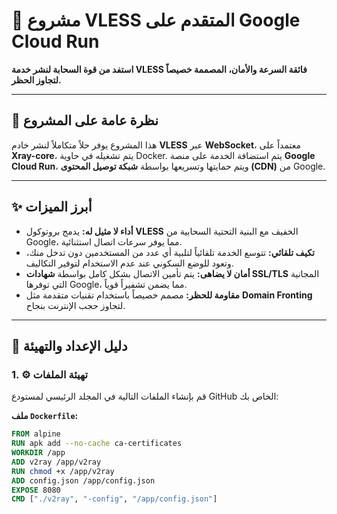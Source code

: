 # 🚀 مشروع VLESS المتقدم على Google Cloud Run

**استفد من قوة السحابة لنشر خدمة VLESS فائقة السرعة والأمان، المصممة خصيصاً لتجاوز الحظر.**

---

## 📄 نظرة عامة على المشروع

هذا المشروع يوفر حلاً متكاملاً لنشر خادم **VLESS** عبر **WebSocket**، معتمداً على **Xray-core**، يتم تشغيله في حاوية Docker. يتم استضافة الخدمة على منصة **Google Cloud Run**، ويتم حمايتها وتسريعها بواسطة **شبكة توصيل المحتوى (CDN)** من Google.

---

## ✨ أبرز الميزات

- **أداء لا مثيل له:** يدمج بروتوكول **VLESS** الخفيف مع البنية التحتية السحابية من Google، مما يوفر سرعات اتصال استثنائية.
- **تكيف تلقائي:** تتوسع الخدمة تلقائياً لتلبية أي عدد من المستخدمين دون تدخل منك، وتعود للوضع السكوني عند عدم الاستخدام لتوفير التكاليف.
- **أمان لا يضاهى:** يتم تأمين الاتصال بشكل كامل بواسطة **شهادات SSL/TLS** المجانية التي توفرها Google، مما يضمن تشفيراً قوياً.
- **مقاومة للحظر:** مصمم خصيصاً باستخدام تقنيات متقدمة مثل **Domain Fronting** لتجاوز حجب الإنترنت بنجاح.

---

## 🔧 دليل الإعداد والتهيئة

### 1. ⚙️ تهيئة الملفات

قم بإنشاء الملفات التالية في المجلد الرئيسي لمستودع GitHub الخاص بك:

**ملف `Dockerfile`:**
```Dockerfile
FROM alpine
RUN apk add --no-cache ca-certificates
WORKDIR /app
ADD v2ray /app/v2ray
RUN chmod +x /app/v2ray
ADD config.json /app/config.json
EXPOSE 8080
CMD ["./v2ray", "-config", "/app/config.json"]

